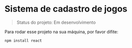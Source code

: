 <h1>Sistema de cadastro de jogos</h1>

> Status do projeto: Em desenvolvimento

Para rodar esse projeto na sua máquina, por favor difite:

```
npm install react
```
